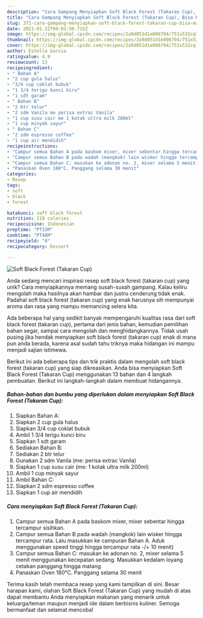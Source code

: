 ```yaml
---
description: "Cara Gampang Menyiapkan Soft Black Forest (Takaran Cup), Bisa Manjain Lidah"
title: "Cara Gampang Menyiapkan Soft Black Forest (Takaran Cup), Bisa Manjain Lidah"
slug: 371-cara-gampang-menyiapkan-soft-black-forest-takaran-cup-bisa-manjain-lidah
date: 2021-01-22T04:03:50.715Z
image: https://img-global.cpcdn.com/recipes/2a9d051d1e006794/751x532cq70/soft-black-forest-takaran-cup-foto-resep-utama.jpg
thumbnail: https://img-global.cpcdn.com/recipes/2a9d051d1e006794/751x532cq70/soft-black-forest-takaran-cup-foto-resep-utama.jpg
cover: https://img-global.cpcdn.com/recipes/2a9d051d1e006794/751x532cq70/soft-black-forest-takaran-cup-foto-resep-utama.jpg
author: Estella Garcia
ratingvalue: 4.9
reviewcount: 13
recipeingredient:
- " Bahan A"
- "2 cup gula halus"
- "3/4 cup coklat bubuk"
- "1 3/4 terigu kunci biru"
- "1 sdt garam"
- " Bahan B"
- "2 btr telur"
- "2 sdm Vanila me perisa extrac Vanila"
- "1 cup susu cair me 1 kotak ultra milk 200ml"
- "1 cup minyak sayur"
- " Bahan C"
- "2 sdm espresso coffee"
- "1 cup air mendidih"
recipeinstructions:
- "Campur semua Bahan A pada baskom mixer, mixer sebentar hingga tercampur sisihkan."
- "Campur semua Bahan B pada wadah (mangkok) lain wisker hingga tercampur rata. Lalu masukkan ke campuran Bahan A. Aduk menggunakan speed tinggi hingga tercampur rata -/+ 10 menit)"
- "Campur semua Bahan C: masukan ke adonan no. 2, mixer selama 5 menit menggunakan kecepatan sedang. Masukkan kedalam loyang cetakan panggang hingga matang"
- "Panaskan Oven 180°C. Panggang selama 30 menit"
categories:
- Resep
tags:
- soft
- black
- forest

katakunci: soft black forest 
nutrition: 219 calories
recipecuisine: Indonesian
preptime: "PT15M"
cooktime: "PT46M"
recipeyield: "4"
recipecategory: Dessert

---
```



![Soft Black Forest (Takaran Cup)](https://img-global.cpcdn.com/recipes/2a9d051d1e006794/751x532cq70/soft-black-forest-takaran-cup-foto-resep-utama.jpg)

Anda sedang mencari inspirasi resep soft black forest (takaran cup) yang unik? Cara menyiapkannya memang susah-susah gampang. Kalau keliru mengolah maka hasilnya akan hambar dan justru cenderung tidak enak. Padahal soft black forest (takaran cup) yang enak harusnya sih mempunyai aroma dan rasa yang mampu memancing selera kita.

Ada beberapa hal yang sedikit banyak mempengaruhi kualitas rasa dari soft black forest (takaran cup), pertama dari jenis bahan, kemudian pemilihan bahan segar, sampai cara mengolah dan menghidangkannya. Tidak usah pusing jika hendak menyiapkan soft black forest (takaran cup) enak di mana pun anda berada, karena asal sudah tahu triknya maka hidangan ini mampu menjadi sajian istimewa.




Berikut ini ada beberapa tips dan trik praktis dalam mengolah soft black forest (takaran cup) yang siap dikreasikan. Anda bisa menyiapkan Soft Black Forest (Takaran Cup) menggunakan 13 bahan dan 4 langkah pembuatan. Berikut ini langkah-langkah dalam membuat hidangannya.

<!--inarticleads1-->

##### Bahan-bahan dan bumbu yang diperlukan dalam menyiapkan Soft Black Forest (Takaran Cup):

1. Siapkan  Bahan A:
1. Siapkan 2 cup gula halus
1. Siapkan 3/4 cup coklat bubuk
1. Ambil 1 3/4 terigu kunci biru
1. Siapkan 1 sdt garam
1. Sediakan  Bahan B:
1. Sediakan 2 btr telur
1. Gunakan 2 sdm Vanila (me: perisa extrac Vanila)
1. Siapkan 1 cup susu cair (me: 1 kotak ultra milk 200ml)
1. Ambil 1 cup minyak sayur
1. Ambil  Bahan C:
1. Siapkan 2 sdm espresso coffee
1. Siapkan 1 cup air mendidih




<!--inarticleads2-->

##### Cara menyiapkan Soft Black Forest (Takaran Cup):

1. Campur semua Bahan A pada baskom mixer, mixer sebentar hingga tercampur sisihkan.
1. Campur semua Bahan B pada wadah (mangkok) lain wisker hingga tercampur rata. Lalu masukkan ke campuran Bahan A. Aduk menggunakan speed tinggi hingga tercampur rata -/+ 10 menit)
1. Campur semua Bahan C: masukan ke adonan no. 2, mixer selama 5 menit menggunakan kecepatan sedang. Masukkan kedalam loyang cetakan panggang hingga matang
1. Panaskan Oven 180°C. Panggang selama 30 menit




Terima kasih telah membaca resep yang kami tampilkan di sini. Besar harapan kami, olahan Soft Black Forest (Takaran Cup) yang mudah di atas dapat membantu Anda menyiapkan makanan yang menarik untuk keluarga/teman maupun menjadi ide dalam berbisnis kuliner. Semoga bermanfaat dan selamat mencoba!
